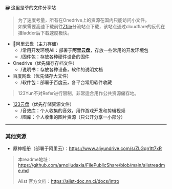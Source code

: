 🗃️ 这里是爷的文件分享站
> 为了速度考量，所有在Onedrive上的资源在国内只能访问小文件。\
> 如果需要高速下载前往[Zfile](https://zfile.liuyf7.top/)分流站点下载，该站点通过cloudflare的反代在挂ladder后下载速度极快。

- 🌟阿里云盘（主力存储）
  - /常用开发环境Ali：部署于**阿里云盘**，存放一些常用的开发环境包
  - /固件包：存放各种硬件设备的固件
- Onedrive（优先储存存档文件）
  - /说明书：存放各种设备，软件的说明文档
- 百度网盘（优先储存大文件）
  - /软件包：部署于百度云，各平台常用软件收藏

> 123Yun不对Refer进行限制，非常适合用作公共资源储存地。 
- [123云盘](https://www.123pan.com/)（优先存储资源文件）
  - /音效库：个人收集的音效，用作游戏开发和剪辑视频
  - /图库：个人收集的图片资源（只公开分享一小部分）

---

### 其他资源

- 原神相册（部署于阿里云）：https://www.aliyundrive.com/s/ZLGqn1tt7xR

> 本readme地址：https://github.com/arnoliudaxia/FilePublicShare/blob/main/alistreadme.md
> 
> Alist 官方文档：https://alist-doc.nn.ci/docs/intro

